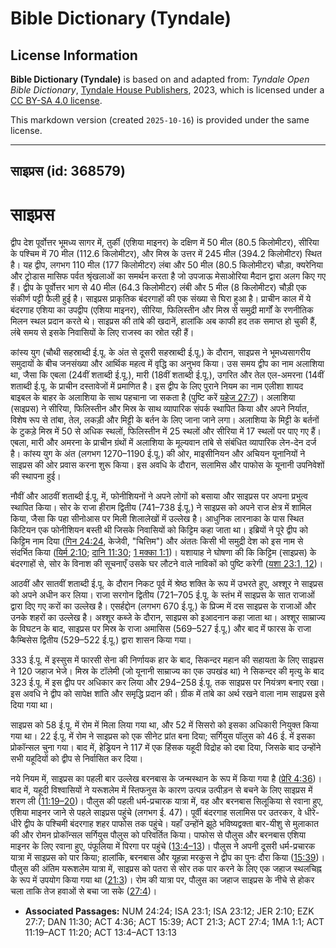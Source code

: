# Bible Dictionary (Tyndale)

## License Information

**Bible Dictionary (Tyndale)** is based on and adapted from: _Tyndale Open Bible Dictionary_, [Tyndale House Publishers](https://tyndaleopenresources.com/), 2023, which is licensed under a [CC BY-SA 4.0 license](https://creativecommons.org/licenses/by-sa/4.0/legalcode.en).

This markdown version (created `2025-10-16`) is provided under the same license.



--------------------------------

## साइप्रस (id: 368579)

साइप्रस
=======

द्वीप देश पूर्वोत्तर भूमध्य सागर में, तुर्की (एशिया माइनर) के दक्षिण में 50 मील (80\.5 किलोमीटर), सीरिया के पश्चिम में 70 मील (112\.6 किलोमीटर), और मिस्र के उत्तर में 245 मील (394\.2 किलोमीटर) स्थित है। यह द्वीप, लगभग 110 मील (177 किलोमीटर) लंबा और 50 मील (80\.5 किलोमीटर) चौड़ा, क्यरेनिया और ट्रोडास मासिफ पर्वत श्रृंखलाओं का समर्थन करता है जो उपजाऊ मेसाओरिया मैदान द्वारा अलग किए गए हैं। द्वीप के पूर्वोत्तर भाग से 40 मील (64\.3 किलोमीटर) लंबी और 5 मील (8 किलोमीटर) चौड़ी एक संकीर्ण पट्टी फैली हुई है। साइप्रस प्राकृतिक बंदरगाहों की एक संख्या से घिरा हुआ है। प्राचीन काल में ये बंदरगाह एशिया का उपद्वीप (एशिया माइनर), सीरिया, फिलिस्तीन और मिस्र से समुद्री मार्गों के रणनीतिक मिलन स्थल प्रदान करते थे। साइप्रस की तांबे की खदानें, हालांकि अब काफी हद तक समाप्त हो चुकी हैं, लंबे समय से इसके निवासियों के लिए राजस्व का स्रोत रही हैं।

कांस्य युग (चौथी सहस्राब्दी ई.पू. के अंत से दूसरी सहस्राब्दी ई.पू.) के दौरान, साइप्रस ने भूमध्यसागरीय समुदायों के बीच जनसंख्या और आर्थिक महत्व में वृद्धि का अनुभव किया। उस समय द्वीप का नाम अलाशिया था, जैसा कि एबला (24वीं शताब्दी ई.पू.), मारी (18वीं शताब्दी ई.पू.), उगरित और तेल एल\-अमरना (14वीं शताब्दी ई.पू. के प्राचीन दस्तावेजों में प्रमाणित है। इस द्वीप के लिए पुराने नियम का नाम एलीशा शायद बाइबल के बाहर के अलाशिया के साथ पहचाना जा सकता है (पुष्टि करें [यहेज 27:7](https://ref.ly/Ezek27:7))। अलाशिया (साइप्रस) ने सीरिया, फिलिस्तीन और मिस्र के साथ व्यापारिक संपर्क स्थापित किया और अपने निर्यात, विशेष रूप से तांबा, तेल, लकड़ी और मिट्टी के बर्तन के लिए जाना जाने लगा। अलाशिया के मिट्टी के बर्तनों के टुकड़े मिस्र में 50 से अधिक स्थलों, फिलिस्तीन में 25 स्थलों और सीरिया में 17 स्थलों पर पाए गए हैं। एबला, मारी और अमरना के प्राचीन ग्रंथों में अलाशिया के मूल्यवान तांबे से संबंधित व्यापारिक लेन\-देन दर्ज है। कांस्य युग के अंत (लगभग 1270–1190 ई.पू.) की ओर, माइसीनियन और अचियन यूनानियों ने साइप्रस की ओर प्रवास करना शुरू किया। इस अवधि के दौरान, सलामिस और पाफोस के यूनानी उपनिवेशों की स्थापना हुई।

नौवीं और आठवीं शताब्दी ई.पू. में, फोनीशियनों ने अपने लोगों को बसाया और साइप्रस पर अपना प्रभुत्व स्थापित किया। सोर के राजा हीराम द्वितीय (741–738 ई.पू.) ने साइप्रस को अपने राज क्षेत्र में शामिल किया, जैसा कि पहा सीनोआस पर मिली शिलालेखों में उल्लेख है। आधुनिक लारनाका के पास स्थित किटियन एक फोनीशियन बस्ती थी जिसके निवासियों को किट्टिम कहा जाता था। इब्रियों ने पूरे द्वीप को किट्टिम नाम दिया ([गिन 24:24](https://ref.ly/Num24:24), केजेवी, "चित्तिम") और अंततः किसी भी समुद्री देश को इस नाम से संदर्भित किया ([यिर्म 2:10](https://ref.ly/Jer2:10); [दानि 11:30](https://ref.ly/Dan11:30); [1 मक्का 1:1](https://ref.ly/1Macc1:1))। यशायाह ने घोषणा की कि किट्टिम (साइप्रस) के बंदरगाहों से, सोर के विनाश की सूचनाएँ उसके घर लौटने वाले नाविकों को पुष्टि करेगी ([यशा 23:1, 12](https://ref.ly/Isa23:1,Isa23:12))।

आठवीं और सातवीं शताब्दी ई.पू. के दौरान निकट पूर्व में श्रेष्ठ शक्ति के रूप में उभरते हुए, अश्शूर ने साइप्रस को अपने अधीन कर लिया। राजा सरगोन द्वितीय (721–705 ई.पू. के स्तंभ में साइप्रस के सात राजाओं द्वारा दिए गए करों का उल्लेख है। एसर्हद्दोन (लगभग 670 ई.पू.) के प्रिज्म में दस साइप्रस के राजाओं और उनके शहरों का उल्लेख है। अश्शूर कब्जे के दौरान, साइप्रस को इआदनान कहा जाता था। अश्शूर साम्राज्य के विघटन के बाद, साइप्रस पर मिस्र के राजा अमासिस (569–527 ई.पू.) और बाद में फारस के राजा कैम्बिसेस द्वितीय (529–522 ई.पू.) द्वारा शासन किया गया।

333 ई.पू. में इस्सुस में फारसी सेना की निर्णायक हार के बाद, सिकन्दर महान की सहायता के लिए साइप्रस ने 120 जहाज भेजे। मिस्र के टॉलेमी (जो यूनानी साम्राज्य का एक उपखंड था) ने सिकन्दर की मृत्यु के बाद 323 ई.पू. में इस द्वीप पर अधिकार कर लिया और 294–258 ई.पू. तक साइप्रस पर नियंत्रण बनाए रखा। इस अवधि ने द्वीप को सापेक्ष शांति और समृद्धि प्रदान की। ग्रीक में तांबे का अर्थ रखने वाला नाम साइप्रस इसे दिया गया था।

साइप्रस को 58 ई.पू. में रोम में मिला लिया गया था, और 52 में सिसरो को इसका अधिकारी नियुक्त किया गया था। 22 ई.पू. में रोम ने साइप्रस को एक सीनेट प्रांत बना दिया; सर्गियुस पॉलुस को 46 ई. में इसका प्रोकॉन्सल चुना गया। बाद में, हेड्रियन ने 117 में एक हिंसक यहूदी विद्रोह को दबा दिया, जिसके बाद उन्होंने सभी यहूदियों को द्वीप से निर्वासित कर दिया।

नये नियम में, साइप्रस का पहली बार उल्लेख बरनबास के जन्मस्थान के रूप में किया गया है ([प्रेरि 4:36](https://ref.ly/Acts4:36))। बाद में, यहूदी विश्वासियों ने यरूशलेम में स्तिफनुस के कारण उत्पन्न उत्पीड़न से बचने के लिए साइप्रस में शरण ली ([11:19–20](https://ref.ly/Acts11:19-Acts11:20))। पौलुस की पहली धर्म\-प्रचारक यात्रा में, वह और बरनबास सिलूकिया से रवाना हुए, एशिया माइनर जाने से पहले साइप्रस पहुंचे (लगभग ई. 47\)। पूर्वी बंदरगाह सलामिस पर उतरकर, वे धीरे\-धीरे द्वीप के पश्चिमी बंदरगाह शहर पाफोस तक पहुंचे। यहाँ उन्होंने झूठे भविष्यद्वक्ता बार\-यीशु से मुलाकात की और रोमन प्रोकॉन्सल सर्गियुस पौलुस को परिवर्तित किया। पाफोस से पौलुस और बरनबास एशिया माइनर के लिए रवाना हुए, पंफूलिया में पिरगा पर पहुंचे ([13:4–13](https://ref.ly/Acts13:4-Acts13:13))। पौलुस ने अपनी दूसरी धर्म\-प्रचारक यात्रा में साइप्रस को पार किया; हालांकि, बरनबास और यूहन्ना मरकुस ने द्वीप का पुनः दौरा किया ([15:39](https://ref.ly/Acts15:39))। पौलुस की अंतिम यरूशलेम यात्रा में, साइप्रस को पतरा से सोर तक पार करने के लिए एक जहाज स्थलचिह्न के रूप में उपयोग किया गया था ([21:3](https://ref.ly/Acts21:3))। रोम की यात्रा पर, पौलुस का जहाज साइप्रस के नीचे से होकर चला ताकि तेज हवाओं से बचा जा सके ([27:4](https://ref.ly/Acts27:4))।

* **Associated Passages:** NUM 24:24; ISA 23:1; ISA 23:12; JER 2:10; EZK 27:7; DAN 11:30; ACT 4:36; ACT 15:39; ACT 21:3; ACT 27:4; 1MA 1:1; ACT 11:19–ACT 11:20; ACT 13:4–ACT 13:13

